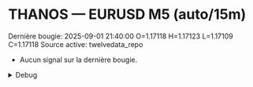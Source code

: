 # THANOS — EURUSD M5 (auto/15m)
Dernière bougie: 2025-09-01 21:40:00  O=1.17118  H=1.17123  L=1.17109  C=1.17118
Source active: twelvedata_repo

- Aucun signal sur la dernière bougie.

<details><summary>Debug</summary>

- TD_API_KEY manquant.

</details>